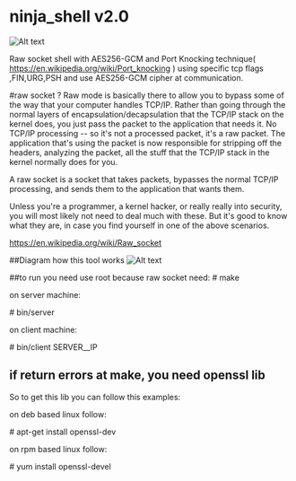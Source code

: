 ninja_shell v2.0
==================

![Alt text](https://github.com/CoolerVoid/ninja_shell/blob/master/docs/img/giphy.gif?raw=true)

Raw socket shell with AES256-GCM and Port Knocking technique( https://en.wikipedia.org/wiki/Port_knocking )
using specific tcp flags ,FIN,URG,PSH and use AES256-GCM cipher at communication.



#raw socket ?
 Raw mode is basically there to allow you to bypass some of the way that your computer handles TCP/IP. Rather than going through the normal layers of encapsulation/decapsulation that the TCP/IP stack on the kernel does, you just pass the packet to the application that needs it. No TCP/IP processing -- so it's not a processed packet, it's a raw packet. The application that's using the packet is now responsible for stripping off the headers, analyzing the packet, all the stuff that the TCP/IP stack in the kernel normally does for you.

A raw socket is a socket that takes packets, bypasses the normal TCP/IP processing, and sends them to the application that wants them.

Unless you're a programmer, a kernel hacker, or really really into security, you will most likely not need to deal much with these. But it's good to know what they are, in case you find yourself in one of the above scenarios. 

https://en.wikipedia.org/wiki/Raw_socket

##Diagram how this tool works
![Alt text](https://github.com/CoolerVoid/ninja_shell/blob/master/docs/img/diagram.png?raw=true)


##to run you need use root because raw socket need:
\# make

on server machine:

\# bin/server

on client machine:

\# bin/client SERVER__IP


## if return errors at make, you need openssl lib
So to get this lib you can follow this examples:

on deb based linux follow:

\# apt-get install openssl-dev


on rpm based linux follow:

\# yum install openssl-devel




